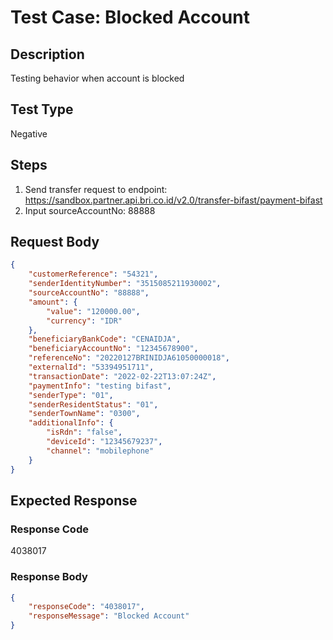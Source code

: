 # Test Case: Blocked Account

## Description
Testing behavior when account is blocked

## Test Type
Negative

## Steps
1. Send transfer request to endpoint: https://sandbox.partner.api.bri.co.id/v2.0/transfer-bifast/payment-bifast
2. Input sourceAccountNo: 88888

## Request Body
```json
{
    "customerReference": "54321",
    "senderIdentityNumber": "3515085211930002",
    "sourceAccountNo": "88888",
    "amount": {
        "value": "120000.00",
        "currency": "IDR"
    },
    "beneficiaryBankCode": "CENAIDJA",
    "beneficiaryAccountNo": "12345678900",
    "referenceNo": "20220127BRINIDJA61050000018",
    "externalId": "53394951711",
    "transactionDate": "2022-02-22T13:07:24Z",
    "paymentInfo": "testing bifast",
    "senderType": "01",
    "senderResidentStatus": "01",
    "senderTownName": "0300",
    "additionalInfo": {
        "isRdn": "false",
        "deviceId": "12345679237",
        "channel": "mobilephone"
    }
}
```

## Expected Response
### Response Code
4038017

### Response Body
```json
{
    "responseCode": "4038017",
    "responseMessage": "Blocked Account"
}
```

